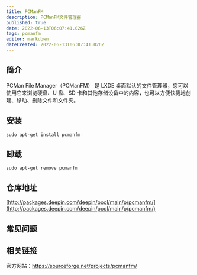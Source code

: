 ```yaml
---
title: PCManFM
description: PCManFM文件管理器
published: true
date: 2022-06-13T06:07:41.026Z
tags: pcmanfm
editor: markdown
dateCreated: 2022-06-13T06:07:41.026Z
---
```


## 简介

PCMan File Manager（PCManFM） 是 LXDE 桌面默认的文件管理器，您可以使用它来浏览硬盘、U 盘、SD 卡和其他存储设备中的内容，也可以方便快捷地创建、移动、删除文件和文件夹。

## 安装

`sudo apt-get install pcmanfm`

## 卸载

`sudo apt-get remove pcmanfm`

## 仓库地址

[http://packages.deepin.com/deepin/pool/main/p/pcmanfm/](http://packages.deepin.com/deepin/pool/main/p/pcmanfm/)

## 常见问题

## 相关链接
官方网站：https://sourceforge.net/projects/pcmanfm/